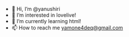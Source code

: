 - 👋 Hi, I’m @yanushiri
- 👀 I’m interested in lovelive!
- 🌱 I’m currently learning html!
- 📫 How to reach me yamone4deq@gmail.com

<!---
yanushiri/yanushiri is a ✨ special ✨ repository because its `README.md` (this file) appears on your GitHub profile.
You can click the Preview link to take a look at your changes.
--->
